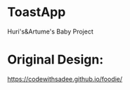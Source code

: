 # ToastApp
Huri's&amp;Artume's Baby Project
# Original Design:
https://codewithsadee.github.io/foodie/
